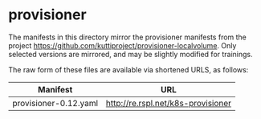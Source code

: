 # provisioner

The manifests in this directory mirror the provisioner manifests from the project https://github.com/kuttiproject/provisioner-localvolume. Only selected versions are mirrored, and may be slightly modified for trainings.

The raw form of these files are available via shortened URLS, as follows:

|Manifest|URL|
|---|---|
|provisioner-0.12.yaml|http://re.rspl.net/k8s-provisioner|



